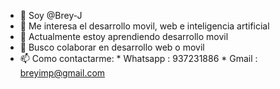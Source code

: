 - 👋 Soy @Brey-J
- 👀 Me interesa el desarrollo movil, web e inteligencia artificial
- 🌱 Actualmente estoy aprendiendo desarrollo movil
- 💞️ Busco colaborar en desarrollo web o movil
- 📫 Como contactarme:
                      * Whatsapp : 937231886
                      * Gmail    : breyimp@gmail.com
                      

<!---
Brey-J/Brey-J is a ✨ special ✨ repository because its `README.md` (this file) appears on your GitHub profile.
You can click the Preview link to take a look at your changes.
--->
